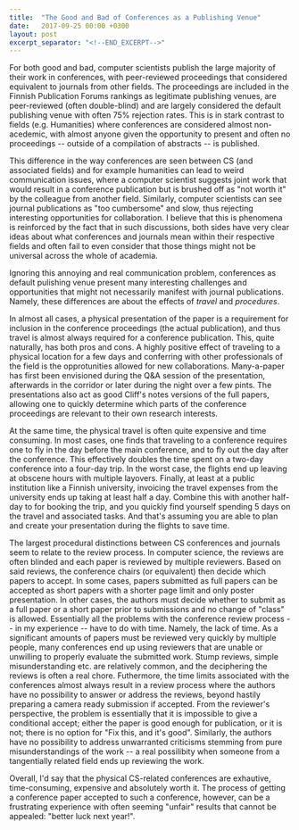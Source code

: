```yaml
---
title:  "The Good and Bad of Conferences as a Publishing Venue"
date:   2017-09-25 00:00 +0300
layout: post
excerpt_separator: "<!--END_EXCERPT-->"
---
```

For both good and bad, computer scientists publish the large majority of their work in conferences, with peer-reviewed proceedings that considered equivalent to journals from other fields.<!--END_EXCERPT--> The proceedings are included in the Finnish Publication Forums rankings as legitimate publishing venues, are peer-reviewed (often double-blind) and are largely considered the default publishing venue with often 75% rejection rates. This is in stark contrast to fields (e.g. Humanities) where conferences are considered almost non-acedemic, with almost anyone given the opportunity to present and often no proceedings -- outside of a compilation of abstracts -- is published.

This difference in the way conferences are seen between CS (and associated fields) and for example humanities can lead to weird communication issues, where a computer scientist suggests joint work that would result in a conference publication but is brushed off as "not worth it" by the colleague from another field. Similarly, computer scientists can see journal publications as "too cumbersome" and slow, thus rejecting interesting opportunities for collaboration. I believe that this is phenomena is reinforced by the fact that in such discussions, both sides have very clear ideas about what conferences and journals mean within their respective fields and often fail to even consider that those things might not be universal across the whole of academia.

Ignoring this annoying and real communication problem, conferences as default pulishing venue present many interesting challenges and opportunities that might not necessarily manifest with journal publications. Namely, these differences are about the effects of *travel* and *procedures*.

In almost all cases, a physical presentation of the paper is a requirement for inclusion in the conference proceedings (the actual publication), and thus travel is almost always required for a conference publication. This, quite naturally, has both pros and cons. A highly positive effect of traveling to a physical location for a few days and conferring with other professionals of the field is the opprotunities allowed for new collaborations. Many-a-paper has first been envisioned during the Q&A session of the presentation, afterwards in the corridor or later during the night over a few pints. The presentations also act as good Cliff's notes versions of the full papers, allowing one to quickly determine which parts of the conference proceedings are relevant to their own research interests. 

At the same time, the physical travel is often quite expensive and time consuming. In most cases, one finds that traveling to a conference requires one to fly in the day before the main conference, and to fly out the day after the conference. This effectively doubles the time spent on a two-day conference into a four-day trip. In the worst case, the flights end up leaving at obscene hours with multiple layovers. Finally, at least at a public institution like a Finnish university, invoicing the travel expenses from the university ends up taking at least half a day. Combine this with another half-day to for booking the trip, and you quickly find yourself spending 5 days on the travel and associated tasks. And that's assuming you are able to plan and create your presentation during the flights to save time.

The largest procedural distinctions between CS conferences and journals seem to relate to the review process. In computer science, the reviews are often blinded and each paper is reviewed by multiple reviewers. Based on said reviews, the conference chairs (or equivalent) then decide which papers to accept. In some cases, papers submitted as full papers can be accepted as short papers with a shorter page limit and only poster presentation. In other cases, the authors must decide whether to submit as a full paper or a short paper prior to submissions and no change of "class" is allowed. Essentially all the problems with the conference review process -- in my experience -- have to do with time. Namely, the lack of time. As a significant amounts of papers must be reviewed very quickly by multiple people, many conferences end up using reviewers that are unable or unwilling to properly evaluate the submitted work. Stump reviews, simple misunderstanding etc. are relatively common, and the deciphering the reviews is often a real chore. Futhermore, the time limits associated with the conferences almost always result in a review process where the authors have no possibility to answer or address the reviews, beyond hastily preparing a camera ready submission if accepted. From the reviewer's perspective, the problem is essentially that it is impossible to give a conditional accept; either the paper is good enough for publication, or it is not; there is no option for "Fix this, and it's good". Similarly, the authors have no possibility to address unwarranted criticisms stemming from pure misunderstandings of the work -- a real possilibity when someone from a tangentially related field ends up reviewing the work.

Overall, I'd say that the physical CS-related conferences are exhautive, time-consuming, expensive and absolutely worth it. The process of getting a conference paper accepted to such a conference, however, can be a frustrating experience with often seeming "unfair" results that cannot be appealed: "better luck next year!".
